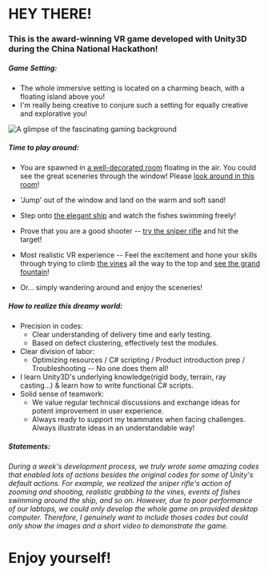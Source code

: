 # HEY THERE!

### This is the award-winning VR game developed with Unity3D during the China National Hackathon!

##### Game Setting: 
- The whole immersive setting is located on a charming beach, with a floating island above you!
- I'm really being creative to conjure such a setting for equally creative and explorative you!

![A glimpse of the fascinating gaming background](https://raw.githubusercontent.com/lowdrag-zty/lowdrag-zty.github.io/master/Sceneries/main_scene.png)

##### Time to play around:
- You are spawned in [a well-decorated room](https://raw.githubusercontent.com/lowdrag-zty/lowdrag-zty.github.io/master/Sceneries/spawn_point.png) floating in the air. You could see the great sceneries through the window!
Please [look around in this room](https://github.com/lowdrag-zty/lowdrag-zty.github.io/blob/master/Room.mp4)!
- 'Jump' out of the window and land on the warm and soft sand!

- Step onto [the elegant ship](https://github.com/lowdrag-zty/lowdrag-zty.github.io/blob/master/Sceneries/beautiful_ship.png) and watch the fishes swimming freely!

- Prove that you are a good shooter -- [try the sniper rifle](https://raw.githubusercontent.com/lowdrag-zty/lowdrag-zty.github.io/master/Sceneries/shooting_challenge.png) and hit the target!

- Most realistic VR experience -- Feel the excitement and hone your skills through trying to climb [the vines](https://raw.githubusercontent.com/lowdrag-zty/lowdrag-zty.github.io/master/Sceneries/vine.png) all the way to the top and [see the grand fountain](https://raw.githubusercontent.com/lowdrag-zty/lowdrag-zty.github.io/master/Sceneries/vines_climbing.png)!

- Or... simply wandering around and enjoy the sceneries!

##### How to realize this dreamy world:
- Precision in codes:  
  - Clear understanding of delivery time and early testing.
  - Based on defect clustering, effectively test the modules.
- Clear division of labor:
  - Optimizing resources / C# scripting / Product introduction prep / Troubleshooting -- No one does them all!
- I learn Unity3D's underlying knowledge(rigid body, terrain, ray casting...) & learn how to write functional C# scripts.
- Solid sense of teamwork:
  - We value regular technical discussions and exchange ideas for potent improvement in user experience.
  - Always ready to support my teammates when facing challenges. Always illustrate ideas in an understandable way!
  
##### Statements:
###### During a week's development process, we truly wrote some amazing codes that enabled lots of actions besides the original codes for some of Unity's default actions. For example, we realized the sniper rifle's action of zooming and shooting, realistic grabbing to the vines, events of fishes swimming around the ship, and so on. However, due to poor performance of our labtops, we could only develop the whole game on provided desktop computer. Therefore, I genuinely want to include thoses codes but could only show the images and a short video to demonstrate the game. 

# Enjoy yourself!










